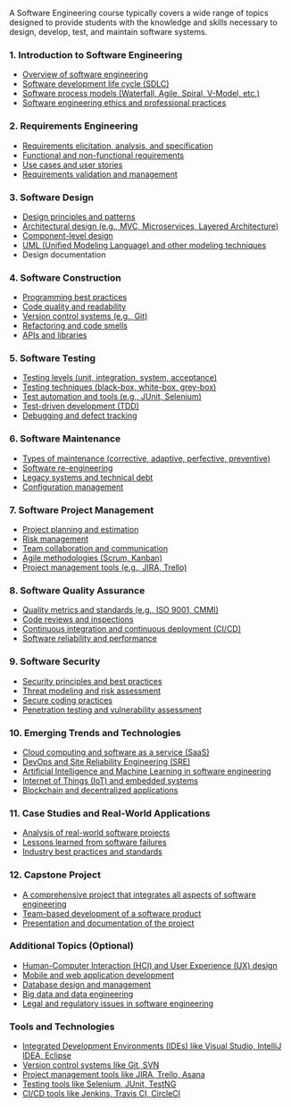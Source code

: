 A Software Engineering course typically covers a wide range of topics designed to provide students with the knowledge and skills necessary to design, develop, test, and maintain software systems. 

### 1. **Introduction to Software Engineering**
   - [Overview of software engineering](https://github.com/aw-junaid/Computer-Science/blob/main/Software%20Engineering/Course/Course/Overview%20of%20software%20engineering.md)
   - [Software development life cycle (SDLC)](https://github.com/aw-junaid/Computer-Science/blob/main/Software%20Engineering/Course/Course/Software%20development%20life%20cycle%20(SDLC).md)
   - [Software process models (Waterfall, Agile, Spiral, V-Model, etc.)](https://github.com/aw-junaid/Computer-Science/blob/main/Software%20Engineering/Course/Course/Software%20process%20models%20(Waterfall%2C%20Agile%2C%20Spiral%2C%20V-Model%2C%20etc.).md)
   - [Software engineering ethics and professional practices](https://github.com/aw-junaid/Computer-Science/blob/main/Software%20Engineering/Course/Course/Software%20engineering%20ethics%20and%20professional%20practices.md)

### 2. **Requirements Engineering**
   - [Requirements elicitation, analysis, and specification](https://github.com/aw-junaid/Computer-Science/blob/main/Software%20Engineering/Course/Course/Requirements%20elicitation%2C%20analysis%2C%20and%20specification.md)
   - [Functional and non-functional requirements](https://github.com/aw-junaid/Computer-Science/blob/main/Software%20Engineering/Course/Course/Functional%20and%20non-functional%20requirements.md)
   - [Use cases and user stories](https://github.com/aw-junaid/Computer-Science/blob/main/Software%20Engineering/Course/Course/Use%20cases%20and%20user%20stories.md)
   - [Requirements validation and management](https://github.com/aw-junaid/Computer-Science/blob/main/Software%20Engineering/Course/Course/Requirements%20validation%20and%20management.md)

### 3. **Software Design**
   - [Design principles and patterns](https://github.com/aw-junaid/Computer-Science/blob/main/Software%20Engineering/Course/Course/Design%20principles%20and%20patterns.md)
   - [Architectural design (e.g., MVC, Microservices, Layered Architecture)](https://github.com/aw-junaid/Computer-Science/blob/main/Software%20Engineering/Course/Course/Architectural%20design%20(e.g.%2C%20MVC%2C%20Microservices%2C%20Layered%20Architecture).md)
   - [Component-level design](https://github.com/aw-junaid/Computer-Science/blob/main/Software%20Engineering/Course/Course/Component-level%20design.md)
   - [UML (Unified Modeling Language) and other modeling techniques](https://github.com/aw-junaid/Computer-Science/blob/main/Software%20Engineering/Course/Course/UML%20(Unified%20Modeling%20Language)%20and%20other%20modeling%20techniques.md)
   - Design documentation

### 4. **Software Construction**
   - [Programming best practices](https://github.com/aw-junaid/Computer-Science/blob/main/Software%20Engineering/Course/Course/Programming%20best%20practices.md)
   - [Code quality and readability](https://github.com/aw-junaid/Computer-Science/blob/main/Software%20Engineering/Course/Course/Code%20quality%20and%20readability.md)
   - [Version control systems (e.g., Git)](https://github.com/aw-junaid/Computer-Science/blob/main/Software%20Engineering/Course/Course/Version%20control%20systems%20(e.g.%2C%20Git).md)
   - [Refactoring and code smells](https://github.com/aw-junaid/Computer-Science/blob/main/Software%20Engineering/Course/Course/Refactoring%20and%20code%20smells.md)
   - [APIs and libraries](https://github.com/aw-junaid/Computer-Science/blob/main/Software%20Engineering/Course/Course/APIs%20and%20libraries.md)

### 5. **Software Testing**
   - [Testing levels (unit, integration, system, acceptance)](https://github.com/aw-junaid/Computer-Science/blob/main/Software%20Engineering/Course/Course/Testing%20levels%20(unit%2C%20integration%2C%20system%2C%20acceptance).md)
   - [Testing techniques (black-box, white-box, grey-box)](https://github.com/aw-junaid/Computer-Science/blob/main/Software%20Engineering/Course/Course/Testing%20techniques%20(black-box%2C%20white-box%2C%20grey-box).md)
   - [Test automation and tools (e.g., JUnit, Selenium)](https://github.com/aw-junaid/Computer-Science/blob/main/Software%20Engineering/Course/Course/Test%20automation%20and%20tools%20(e.g.%2C%20JUnit%2C%20Selenium).md)
   - [Test-driven development (TDD)](https://github.com/aw-junaid/Computer-Science/blob/main/Software%20Engineering/Course/Course/Test-driven%20development%20(TDD).md)
   - [Debugging and defect tracking](https://github.com/aw-junaid/Computer-Science/blob/main/Software%20Engineering/Course/Course/Debugging%20and%20defect%20tracking.md)

### 6. **Software Maintenance**
   - [Types of maintenance (corrective, adaptive, perfective, preventive)](https://github.com/aw-junaid/Computer-Science/blob/main/Software%20Engineering/Course/Course/Types%20of%20maintenance%20(corrective%2C%20adaptive%2C%20perfective%2C%20preventive).md)
   - [Software re-engineering](https://github.com/aw-junaid/Computer-Science/blob/main/Software%20Engineering/Course/Course/Software%20re-engineering.md)
   - [Legacy systems and technical debt](https://github.com/aw-junaid/Computer-Science/blob/main/Software%20Engineering/Course/Course/Legacy%20systems%20and%20technical%20debt.md)
   - [Configuration management](https://github.com/aw-junaid/Computer-Science/blob/main/Software%20Engineering/Course/Course/Configuration%20management.md)

### 7. **Software Project Management**
   - [Project planning and estimation](https://github.com/aw-junaid/Computer-Science/blob/main/Software%20Engineering/Course/Course/Project%20planning%20and%20estimation.md)
   - [Risk management](https://github.com/aw-junaid/Computer-Science/blob/main/Software%20Engineering/Course/Course/Risk%20management.md)
   - [Team collaboration and communication](https://github.com/aw-junaid/Computer-Science/blob/main/Software%20Engineering/Course/Course/Team%20collaboration%20and%20communication.md)
   - [Agile methodologies (Scrum, Kanban)](https://github.com/aw-junaid/Computer-Science/blob/main/Software%20Engineering/Course/Course/Agile%20methodologies%20(Scrum%2C%20Kanban).md)
   - [Project management tools (e.g., JIRA, Trello)](https://github.com/aw-junaid/Computer-Science/blob/main/Software%20Engineering/Course/Course/Project%20management%20tools%20(e.g.%2C%20JIRA%2C%20Trello).md)

### 8. **Software Quality Assurance**
   - [Quality metrics and standards (e.g., ISO 9001, CMMI)](https://github.com/aw-junaid/Computer-Science/blob/main/Software%20Engineering/Course/Course/Quality%20metrics%20and%20standards%20(e.g.%2C%20ISO%209001%2C%20CMMI).md)
   - [Code reviews and inspections](https://github.com/aw-junaid/Computer-Science/blob/main/Software%20Engineering/Course/Course/Code%20reviews%20and%20inspections.md)
   - [Continuous integration and continuous deployment (CI/CD)](https://github.com/aw-junaid/Computer-Science/blob/main/Software%20Engineering/Course/Course/Continuous%20integration%20and%20continuous%20deployment%20(CI-CD).md)
   - [Software reliability and performance](https://github.com/aw-junaid/Computer-Science/blob/main/Software%20Engineering/Course/Course/Software%20reliability%20and%20performance.md)

### 9. **Software Security**
   - [Security principles and best practices](https://github.com/aw-junaid/Computer-Science/blob/main/Software%20Engineering/Course/Course/Security%20principles%20and%20best%20practices.md)
   - [Threat modeling and risk assessment](https://github.com/aw-junaid/Computer-Science/blob/main/Software%20Engineering/Course/Course/Threat%20modeling%20and%20risk%20assessment.md)
   - [Secure coding practices](https://github.com/aw-junaid/Computer-Science/blob/main/Software%20Engineering/Course/Course/Secure%20coding%20practices.md)
   - [Penetration testing and vulnerability assessment](https://github.com/aw-junaid/Computer-Science/blob/main/Software%20Engineering/Course/Course/Penetration%20testing%20and%20vulnerability%20assessment.md)

### 10. **Emerging Trends and Technologies**
   - [Cloud computing and software as a service (SaaS)](https://github.com/aw-junaid/Computer-Science/blob/main/Software%20Engineering/Course/Course/Cloud%20computing%20and%20software%20as%20a%20service%20(SaaS).md)
   - [DevOps and Site Reliability Engineering (SRE)](https://github.com/aw-junaid/Computer-Science/blob/main/Software%20Engineering/Course/Course/DevOps%20and%20Site%20Reliability%20Engineering%20(SRE).md)
   - [Artificial Intelligence and Machine Learning in software engineering](https://github.com/aw-junaid/Computer-Science/blob/main/Software%20Engineering/Course/Course/Artificial%20Intelligence%20and%20Machine%20Learning%20in%20software%20engineering.md)
   - [Internet of Things (IoT) and embedded systems](https://github.com/aw-junaid/Computer-Science/blob/main/Software%20Engineering/Course/Course/Internet%20of%20Things%20(IoT)%20and%20embedded%20systems.md)
   - [Blockchain and decentralized applications](https://github.com/aw-junaid/Computer-Science/blob/main/Software%20Engineering/Course/Course/Blockchain%20and%20decentralized%20applications.md)

### 11. **Case Studies and Real-World Applications**
   - [Analysis of real-world software projects](https://github.com/aw-junaid/Computer-Science/blob/main/Software%20Engineering/Course/Course/Analysis%20of%20real-world%20software%20projects.md)
   - [Lessons learned from software failures](https://github.com/aw-junaid/Computer-Science/blob/main/Software%20Engineering/Course/Course/Lessons%20learned%20from%20software%20failures.md)
   - [Industry best practices and standards](https://github.com/aw-junaid/Computer-Science/blob/main/Software%20Engineering/Course/Course/Industry%20best%20practices%20and%20standards.md)

### 12. **Capstone Project**
   - [A comprehensive project that integrates all aspects of software engineering](https://github.com/aw-junaid/Computer-Science/blob/main/Software%20Engineering/Course/Course/A%20comprehensive%20project%20that%20integrates%20all%20aspects%20of%20software%20engineering.md)
   - [Team-based development of a software product](https://github.com/aw-junaid/Computer-Science/blob/main/Software%20Engineering/Course/Course/Team-based%20development%20of%20a%20software%20product.md)
   - [Presentation and documentation of the project](https://github.com/aw-junaid/Computer-Science/blob/main/Software%20Engineering/Course/Course/Presentation%20and%20documentation%20of%20the%20project.md)

### Additional Topics (Optional)
   - [Human-Computer Interaction (HCI) and User Experience (UX) design](https://github.com/aw-junaid/Computer-Science/blob/main/Software%20Engineering/Course/Course/Human-Computer%20Interaction%20(HCI)%20and%20User%20Experience%20(UX)%20design.md)
   - [Mobile and web application development](https://github.com/aw-junaid/Computer-Science/blob/main/Software%20Engineering/Course/Course/Mobile%20and%20web%20application%20development.md)
   - [Database design and management](https://github.com/aw-junaid/Computer-Science/blob/main/Software%20Engineering/Course/Course/Database%20design%20and%20management.md)
   - [Big data and data engineering](https://github.com/aw-junaid/Computer-Science/blob/main/Software%20Engineering/Course/Course/Big%20data%20and%20data%20engineering.md)
   - [Legal and regulatory issues in software engineering](https://github.com/aw-junaid/Computer-Science/blob/main/Software%20Engineering/Course/Course/Legal%20and%20regulatory%20issues%20in%20software%20engineering.md)

### Tools and Technologies
   - [Integrated Development Environments (IDEs) like Visual Studio, IntelliJ IDEA, Eclipse](https://github.com/aw-junaid/Computer-Science/blob/main/Software%20Engineering/Course/Course/Integrated%20Development%20Environments%20(IDEs)%20like%20Visual%20Studio%2C%20IntelliJ%20IDEA%2C%20Eclipse.md)
   - [Version control systems like Git, SVN](https://github.com/aw-junaid/Computer-Science/blob/main/Software%20Engineering/Course/Course/Version%20control%20systems%20like%20Git%2C%20SVN.md)
   - [Project management tools like JIRA, Trello, Asana](https://github.com/aw-junaid/Computer-Science/blob/main/Software%20Engineering/Course/Course/Project%20management%20tools%20like%20JIRA%2C%20Trello%2C%20Asana.md)
   - [Testing tools like Selenium, JUnit, TestNG](https://github.com/aw-junaid/Computer-Science/blob/main/Software%20Engineering/Course/Course/Testing%20tools%20like%20Selenium%2C%20JUnit%2C%20TestNG.md)
   - [CI/CD tools like Jenkins, Travis CI, CircleCI](https://github.com/aw-junaid/Computer-Science/blob/main/Software%20Engineering/Course/Course/CI-CD%20tools%20like%20Jenkins%2C%20Travis%20CI%2C%20CircleCI.md)
